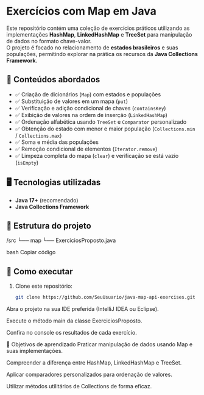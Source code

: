 # Exercícios com Map em Java

Este repositório contém uma coleção de exercícios práticos utilizando as implementações **HashMap**, **LinkedHashMap** e **TreeSet** para manipulação de dados no formato chave-valor.  
O projeto é focado no relacionamento de **estados brasileiros** e suas populações, permitindo explorar na prática os recursos da **Java Collections Framework**.

## 📌 Conteúdos abordados
- ✅ Criação de dicionários (`Map`) com estados e populações  
- ✅ Substituição de valores em um mapa (`put`)  
- ✅ Verificação e adição condicional de chaves (`containsKey`)  
- ✅ Exibição de valores na ordem de inserção (`LinkedHashMap`)  
- ✅ Ordenação alfabética usando `TreeSet` e `Comparator` personalizado  
- ✅ Obtenção do estado com menor e maior população (`Collections.min` / `Collections.max`)  
- ✅ Soma e média das populações  
- ✅ Remoção condicional de elementos (`Iterator.remove`)  
- ✅ Limpeza completa do mapa (`clear`) e verificação se está vazio (`isEmpty`)  

## 🖥️ Tecnologias utilizadas
- **Java 17+** (recomendado)
- **Java Collections Framework**

## 📂 Estrutura do projeto
/src
└── map
└── ExerciciosProposto.java

bash
Copiar código

## 🚀 Como executar
1. Clone este repositório:
   ```bash
   git clone https://github.com/SeuUsuario/java-map-api-exercises.git
Abra o projeto na sua IDE preferida (IntelliJ IDEA ou Eclipse).

Execute o método main da classe ExerciciosProposto.

Confira no console os resultados de cada exercício.

🎯 Objetivos de aprendizado
Praticar manipulação de dados usando Map e suas implementações.

Compreender a diferença entre HashMap, LinkedHashMap e TreeSet.

Aplicar comparadores personalizados para ordenação de valores.

Utilizar métodos utilitários de Collections de forma eficaz.
